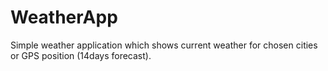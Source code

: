 WeatherApp
==========

Simple weather application which shows current weather for chosen cities or GPS position (14days forecast).

